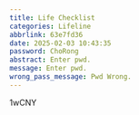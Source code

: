 ```yaml
---
title: Life Checklist
categories: Lifeline
abbrlink: 63e7fd36
date: 2025-02-03 10:43:35
password: ChoRong
abstract: Enter pwd.
message: Enter pwd.
wrong_pass_message: Pwd Wrong.
---
```


1wCNY

 
